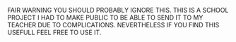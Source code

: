 FAIR WARNING YOU SHOULD PROBABLY IGNORE THIS.
THIS IS A SCHOOL PROJECT I HAD TO MAKE PUBLIC TO BE ABLE TO SEND IT TO MY TEACHER DUE TO COMPLICATIONS.
NEVERTHELESS IF YOU FIND THIS USEFULL FEEL FREE TO USE IT.
